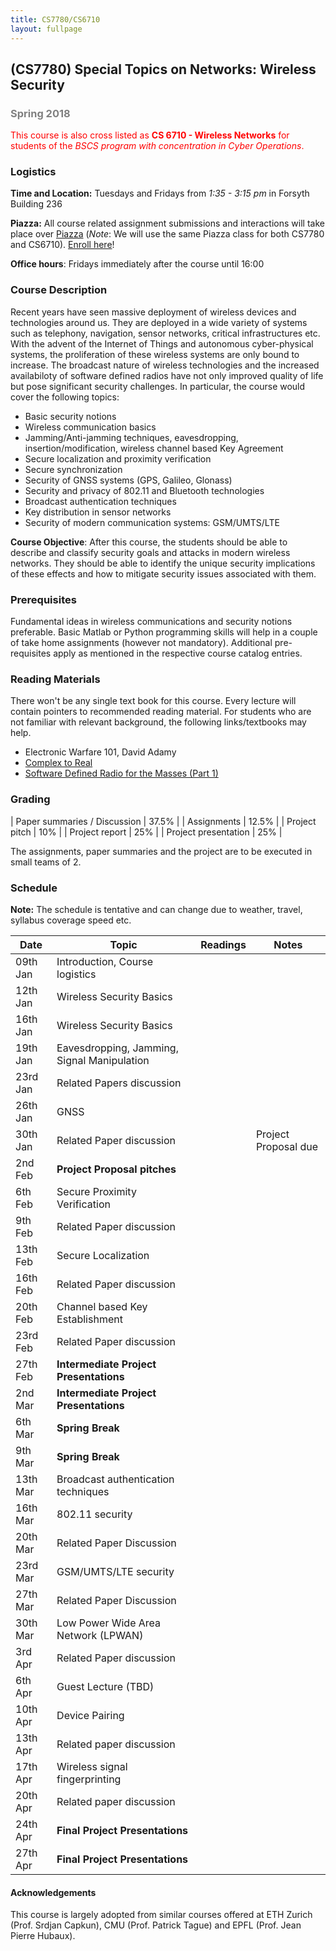 ```yaml
---
title: CS7780/CS6710
layout: fullpage
---
```


## (CS7780) Special Topics on Networks: Wireless Security
### <span style="color:grey">Spring 2018</span>

<span style="color:red">This course is also cross listed as **CS 6710 - Wireless Networks** for students of the *BSCS program with concentration in Cyber Operations*. </span>

### Logistics
**Time and Location:** Tuesdays and Fridays from *1:35 - 3:15 pm* in Forsyth Building 236

**Piazza:** All course related assignment submissions and interactions will take place over [Piazza](https://piazza.com/northeastern/spring2018/cs7780/home) (*Note*: We will use the same Piazza class for both CS7780 and CS6710). [Enroll here](https://piazza.com/northeastern/spring2018/cs7780/)!

**Office hours**: Fridays immediately after the course until 16:00  

### Course Description
Recent years have seen massive deployment of wireless devices and technologies around us. They are deployed in a wide variety of systems such as telephony, navigation, sensor networks, critical infrastructures etc. With the advent of the Internet of Things and autonomous cyber-physical systems, the proliferation of these wireless systems are only bound to increase. The broadcast nature of wireless technologies and the increased availabiloty of software defined radios have not only improved quality of life but pose significant security challenges. In particular, the course would cover the following topics:

- Basic security notions
- Wireless communication basics
- Jamming/Anti-jamming techniques, eavesdropping, insertion/modification, wireless channel based Key Agreement
- Secure localization and proximity verification
- Secure synchronization 
- Security of GNSS systems  (GPS, Galileo, Glonass)
- Security and privacy of 802.11 and Bluetooth technologies
- Broadcast authentication techniques
- Key distribution in sensor networks
- Security of modern communication systems: GSM/UMTS/LTE

**Course Objective**: After this course, the students should be able to describe and classify security goals and attacks in modern wireless networks. They should be able to identify the unique security implications of these effects and how to mitigate security issues associated with them.

### Prerequisites

Fundamental ideas in wireless communications and security notions preferable. Basic Matlab or Python programming skills will help in a couple of take home assignments (however not mandatory). Additional pre-requisites apply as mentioned in the respective course catalog entries.

### Reading Materials
There won't be any single text book for this course. Every lecture will contain pointers to recommended reading material. For students who are not familiar with relevant background, the following links/textbooks may help.

* Electronic Warfare 101, David Adamy
* [Complex to Real](complextoreal.com)
* [Software Defined Radio for the Masses (Part 1)](https://sites.google.com/site/thesdrinstitute/A-Software-Defined-Radio-for-the-Masses)

### Grading

| Paper summaries / Discussion            | 37.5% |
| Assignments                             | 12.5% |
| Project pitch                           | 10% |
| Project report                          | 25% |
| Project presentation                    | 25% |

The assignments, paper summaries and the project are to be executed in small teams of 2.

### Schedule

**Note:** The schedule is tentative and can change due to weather, travel, syllabus coverage speed etc.

| Date     | Topic                                       | Readings | Notes                  |
|----------|---------------------------------------------|----------|------------------------|
| 09th Jan | Introduction, Course logistics              |          |                        |
| 12th Jan | Wireless Security Basics                    |          |                        |
| 16th Jan | Wireless Security Basics                    |          |                        |
| 19th Jan | Eavesdropping, Jamming, Signal Manipulation |          |                        |
| 23rd Jan | Related Papers discussion                   |          |                        |
| 26th Jan | GNSS                                        |          |                        |
| 30th Jan | Related Paper discussion                    |          | Project Proposal due   |
| 2nd Feb  | **Project Proposal pitches**                |          |                        |
| 6th Feb  | Secure Proximity Verification               |          |                        |
| 9th Feb  | Related Paper discussion                    |          |                        |
| 13th Feb | Secure Localization                         |          |                        |
| 16th Feb | Related Paper discussion                    |          |                        |
| 20th Feb | Channel based Key Establishment             |          |                        |
| 23rd Feb | Related Paper discussion                    |          |                        |
| 27th Feb | **Intermediate Project Presentations**      |          |                        |
| 2nd Mar  | **Intermediate Project Presentations**      |          |                        |
| 6th Mar  | **Spring Break**                            |          |                        |
| 9th Mar  | **Spring Break**                            |          |                        |
| 13th Mar | Broadcast authentication techniques         |          |                        |
| 16th Mar | 802.11 security                             |          |                        |
| 20th Mar | Related Paper Discussion                    |          |                        |
| 23rd Mar | GSM/UMTS/LTE security                       |          |                        |
| 27th Mar | Related Paper Discussion                   |          |                        |
| 30th Mar | Low Power Wide Area Network (LPWAN)        |          |                        |
| 3rd Apr  | Related Paper discussion                   |          |                        |
| 6th Apr  | Guest Lecture (TBD)                        |          |                        |
| 10th Apr | Device Pairing                              |          |                        |
| 13th Apr | Related paper discussion                    |          |                        |
| 17th Apr | Wireless signal fingerprinting                                            |          |                        |
| 20th Apr | Related paper discussion        |          |                        |
| 24th Apr | **Final Project Presentations**             |          |                        |
| 27th Apr | **Final Project Presentations**             |          |                        |


#### Acknowledgements
This course is largely adopted from similar courses offered at ETH Zurich (Prof. Srdjan Capkun), CMU (Prof. Patrick Tague) and EPFL (Prof. Jean Pierre Hubaux).